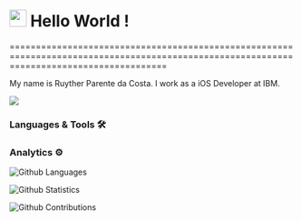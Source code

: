 
<h1><img src="https://emojis.slackmojis.com/emojis/images/1531849430/4246/blob-sunglasses.gif?1531849430" width="30"/> Hello World ! </h1>
==========================================================================================================================================


My name is Ruyther Parente da Costa. I work as a iOS Developer at IBM.

![](http://estruyf-github.azurewebsites.net/api/VisitorHit?user=Themakew&repo=Themakew&countColorcountColor)

### Languages & Tools 🛠  


### Analytics ⚙️

![Github Languages](https://github-readme-stats.vercel.app/api/top-langs/?username=Themakew&layout=compact&count_private=true)

![Github Statistics](https://github-readme-stats.vercel.app/api/?username=Themakew&count_private=true&show_icons=true)

![Github Contributions](https://github-readme-streak-stats.herokuapp.com/?user=Themakew&hide_border=true)
